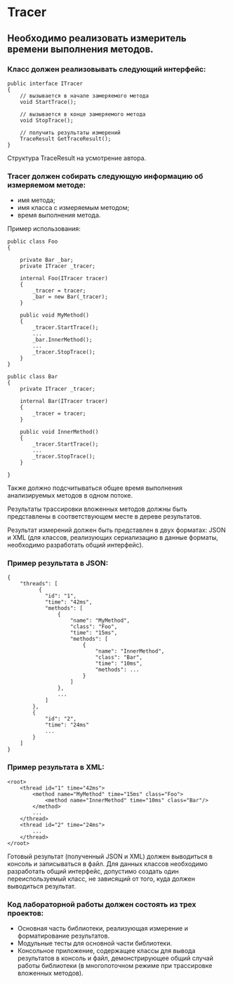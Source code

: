 # Tracer

## Необходимо реализовать измеритель времени выполнения методов.
### Класс должен реализовывать следующий интерфейс:

    public interface ITracer  
    {
        // вызывается в начале замеряемого метода
        void StartTrace();​

        // вызывается в конце замеряемого метода 
        void StopTrace();​
    
        // получить результаты измерений  
        TraceResult GetTraceResult();
    }  
Структура TraceResult на усмотрение автора.

### Tracer должен собирать следующую информацию об измеряемом методе:
  - имя метода;
  - имя класса с измеряемым методом;
  - время выполнения метода.

Пример использования:

    public class Foo
    {
    
        private Bar _bar;
        private ITracer _tracer;

        internal Foo(ITracer tracer)
        {
            _tracer = tracer;
            _bar = new Bar(_tracer);
        }

        public void MyMethod()
        {
            _tracer.StartTrace();
            ...
            _bar.InnerMethod();
            ...
            _tracer.StopTrace();
        }
    }   

    public class Bar
    {
        private ITracer _tracer;

        internal Bar(ITracer tracer)
        {
            _tracer = tracer;
        }
    
        public void InnerMethod()
        {
            _tracer.StartTrace();
            ...
            _tracer.StopTrace();
        }

    }
    
Также должно подсчитываться общее время выполнения анализируемых методов в одном потоке.

Результаты трассировки вложенных методов должны быть представлены в соответствующем месте в дереве результатов.

Результат измерений должен быть представлен в двух форматах: JSON и XML (для классов, реализующих сериализацию в данные форматы, необходимо разработать общий интерфейс).

### Пример результата в JSON:

    {
        "threads": [
              {
                "id": "1",
                "time": "42ms",
                "methods": [
                    {
                        "name": "MyMethod",
                        "class": "Foo",
                        "time": "15ms",
                        "methods": [
                            {
                                "name": "InnerMethod",
                                "class": "Bar",
                                "time": "10ms",
                                "methods": ...    
                            }
                        ]
                    },
                    ...
                ]
            },
            {
                "id": "2",
                "time": "24ms"
                ...
            }
        ]
    }
    
### Пример результата в XML:
    
    <root>
        <thread id="1" time="42ms">
            <method name="MyMethod" time="15ms" class="Foo">
                <method name="InnerMethod" time="10ms" class="Bar"/>
            </method>
            ...
        </thread>
        <thread id="2" time="24ms">
            ...
        </thread>
    </root>
    
 Готовый результат (полученный JSON и XML) должен выводиться в консоль и записываться в файл. Для данных классов необходимо разработать общий интерфейс, допустимо создать один переиспользуемый класс, не зависящий от того, куда должен выводиться результат.
 
 ### Код лабораторной работы должен состоять из трех проектов:
  - Основная часть библиотеки, реализующая измерение и форматирование результатов.
  - Модульные тесты для основной части библиотеки.
  - Консольное приложение, содержащее классы для вывода результатов в консоль и файл, демонстрирующее общий случай работы библиотеки (в многопоточном режиме при трассировке вложенных методов).
